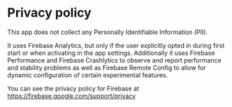 # Privacy policy

This app does not collect any Personally Identifiable Information (PII).

It uses Firebase Analytics, but only if the user explicitly opted in during first start or when activating in the app
settings.
Additionally it uses Firebase Performance and Firebase Crashlytics to observe and report performance and stability
problems as well as Firebase Remote Config to allow for dynamic configuration of certain experimental features.

You can see the privacy policy for Firebase at https://firebase.google.com/support/privacy
